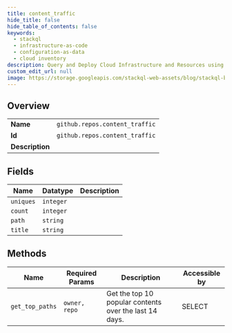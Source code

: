 ```yaml
---
title: content_traffic
hide_title: false
hide_table_of_contents: false
keywords:
  - stackql
  - infrastructure-as-code
  - configuration-as-data
  - cloud inventory
description: Query and Deploy Cloud Infrastructure and Resources using SQL
custom_edit_url: null
image: https://storage.googleapis.com/stackql-web-assets/blog/stackql-blog-post-featured-image.png
---
```

  
    

## Overview
<table><tbody>
<tr><td><b>Name</b></td><td><code>github.repos.content_traffic</code></td></tr>
<tr><td><b>Id</b></td><td><code>github.repos.content_traffic</code></td></tr>
<tr><td><b>Description</b></td><td></td></tr>
</tbody></table>

## Fields
| Name | Datatype | Description |
| ---- | -------- | ----------- |
| `uniques` | `integer` |  |
| `count` | `integer` |  |
| `path` | `string` |  |
| `title` | `string` |  |
## Methods
| Name | Required Params | Description | Accessible by |
| ---- | --------------- | ----------- | ------------- |
| `get_top_paths` | `owner, repo` | Get the top 10 popular contents over the last 14 days. | SELECT |
